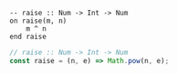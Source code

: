 ```applescript
-- raise :: Num -> Int -> Numon raise(m, n)	m ^ nend raise
```

```js
// raise :: Num -> Int -> Num
const raise = (n, e) => Math.pow(n, e);
```
